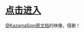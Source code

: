# [点击进入](https://dobby233liu.github.io/About_Man_on_the_Internet-CN/)

[@KazamaSion](https://github.com/KazamaSion)[原文档](gist)的映像，侵删！

